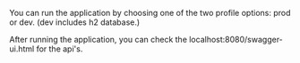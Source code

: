 You can run the application by choosing one of the two profile options: prod or dev. (dev includes h2 database.)

After running the application, you can check the localhost:8080/swagger-ui.html for the api's.

